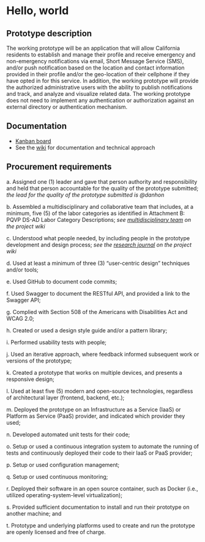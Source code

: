 # Hello, world

## Prototype description

The working prototype will be an application that will allow California residents to establish and manage their profile and receive emergency and non-emergency notifications via email, Short Message Service (SMS), and/or push notification based on the location and contact information provided in their profile and/or the geo-location of their cellphone if they have opted in for this service. In addition, the working prototype will provide the authorized administrative users with the ability to publish notifications and track, and analyze and visualize related data. The working prototype does not need to implement any authentication or authorization against an external directory or authentication mechanism.

## Documentation

* [Kanban board](https://github.com/VeryLittleGravitas/CDTADPQ/projects/1)
* See the [wiki](https://github.com/VeryLittleGravitas/CDTADPQ/wiki) for documentation and technical approach

## Procurement requirements

a. Assigned one (1) leader and gave that person authority and responsibility and held that person accountable for the quality of the prototype submitted; *the lead for the quality of the prototype submitted is @danhon*

b. Assembled a multidisciplinary and collaborative team that includes, at a minimum, five (5) of the labor categories as identified in Attachment B: PQVP DS-AD Labor Category Descriptions; *see  [multidisciplinary team](https://github.com/VeryLittleGravitas/CDTADPQ/wiki/Multidisciplinary-team) on the project wiki*

c. Understood what people needed, by including people in the prototype development and design process; *see the [research journal](https://github.com/VeryLittleGravitas/CDTADPQ/wiki/Research-journal) on the project wiki*

d. Used at least a minimum of three (3) “user-centric design” techniques and/or tools;

e. Used GitHub to document code commits; 

f. Used Swagger to document the RESTful API, and provided a link to the Swagger API;

g. Complied with Section 508 of the Americans with Disabilities Act and WCAG 2.0;

h. Created or used a design style guide and/or a pattern library;

i. Performed usability tests with people;

j. Used an iterative approach, where feedback informed subsequent work or versions of the prototype;

k. Created a prototype that works on multiple devices, and presents a responsive design;

l. Used at least five (5) modern and open-source technologies, regardless of architectural layer (frontend, backend, etc.);

m. Deployed the prototype on an Infrastructure as a Service (IaaS) or Platform as Service (PaaS) provider, and indicated which provider they used;

n. Developed automated unit tests for their code;

o. Setup or used a continuous integration system to automate the running of tests and continuously deployed their code to their IaaS or PaaS provider;

p. Setup or used configuration management;

q. Setup or used continuous monitoring;

r. Deployed their software in an open source container, such as Docker (i.e., utilized operating-system-level virtualization);

s. Provided sufficient documentation to install and run their prototype on another machine; and

t. Prototype and underlying platforms used to create and run the prototype are openly licensed and free of charge.
